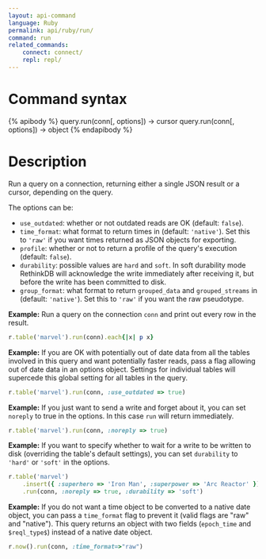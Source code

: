 ```yaml
---
layout: api-command
language: Ruby
permalink: api/ruby/run/
command: run
related_commands:
    connect: connect/
    repl: repl/
---
```


# Command syntax #

{% apibody %}
query.run(conn[, options]) &rarr; cursor
query.run(conn[, options]) &rarr; object
{% endapibody %}

# Description #

Run a query on a connection, returning either a single JSON result or
a cursor, depending on the query.

The options can be:

- `use_outdated`: whether or not outdated reads are OK (default: `false`).
- `time_format`: what format to return times in (default: `'native'`).
  Set this to `'raw'` if you want times returned as JSON objects for exporting.
- `profile`: whether or not to return a profile of the query's
  execution (default: `false`).
- `durability`: possible values are `hard` and `soft`. In soft durability mode RethinkDB
will acknowledge the write immediately after receiving it, but before the write has
been committed to disk.
- `group_format`: what format to return `grouped_data` and `grouped_streams` in (default: `'native'`).
  Set this to `'raw'` if you want the raw pseudotype.


__Example:__ Run a query on the connection `conn` and print out every
row in the result.

```rb
r.table('marvel').run(conn).each{|x| p x}
```

__Example:__ If you are OK with potentially out of date data from all
the tables involved in this query and want potentially faster reads,
pass a flag allowing out of date data in an options object. Settings
for individual tables will supercede this global setting for all
tables in the query.

```rb
r.table('marvel').run(conn, :use_outdated => true)
```


__Example:__ If you just want to send a write and forget about it, you
can set `noreply` to true in the options. In this case `run` will
return immediately.


```rb
r.table('marvel').run(conn, :noreply => true)
```


__Example:__ If you want to specify whether to wait for a write to be
written to disk (overriding the table's default settings), you can set
`durability` to `'hard'` or `'soft'` in the options.

```rb
r.table('marvel')
    .insert({ :superhero => 'Iron Man', :superpower => 'Arc Reactor' })
    .run(conn, :noreply => true, :durability => 'soft')
```

__Example:__ If you do not want a time object to be converted to a
native date object, you can pass a `time_format` flag to prevent it
(valid flags are "raw" and "native").  This query returns an object
with two fields (`epoch_time` and `$reql_type$`) instead of a native date
object.

```rb
r.now().run(conn, :time_format=>"raw")
```
